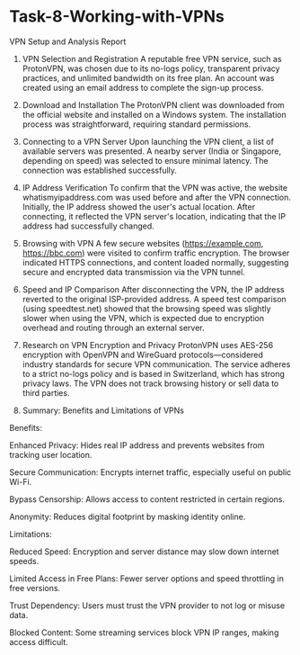 # Task-8-Working-with-VPNs

VPN Setup and Analysis Report

1. VPN Selection and Registration
A reputable free VPN service, such as ProtonVPN, was chosen due to its no-logs policy, transparent privacy practices, and unlimited bandwidth on its free plan. An account was created using an email address to complete the sign-up process.

2. Download and Installation
The ProtonVPN client was downloaded from the official website and installed on a Windows system. The installation process was straightforward, requiring standard permissions.

3. Connecting to a VPN Server
Upon launching the VPN client, a list of available servers was presented. A nearby server (India or Singapore, depending on speed) was selected to ensure minimal latency. The connection was established successfully.

4. IP Address Verification
To confirm that the VPN was active, the website whatismyipaddress.com was used before and after the VPN connection. Initially, the IP address showed the user's actual location. After connecting, it reflected the VPN server's location, indicating that the IP address had successfully changed.

5. Browsing with VPN
A few secure websites (https://example.com, https://bbc.com) were visited to confirm traffic encryption. The browser indicated HTTPS connections, and content loaded normally, suggesting secure and encrypted data transmission via the VPN tunnel.

6. Speed and IP Comparison
After disconnecting the VPN, the IP address reverted to the original ISP-provided address. A speed test comparison (using speedtest.net) showed that the browsing speed was slightly slower when using the VPN, which is expected due to encryption overhead and routing through an external server.

7. Research on VPN Encryption and Privacy
ProtonVPN uses AES-256 encryption with OpenVPN and WireGuard protocols—considered industry standards for secure VPN communication. The service adheres to a strict no-logs policy and is based in Switzerland, which has strong privacy laws. The VPN does not track browsing history or sell data to third parties.

8. Summary: Benefits and Limitations of VPNs

Benefits:

Enhanced Privacy: Hides real IP address and prevents websites from tracking user location.

Secure Communication: Encrypts internet traffic, especially useful on public Wi-Fi.

Bypass Censorship: Allows access to content restricted in certain regions.

Anonymity: Reduces digital footprint by masking identity online.


Limitations:

Reduced Speed: Encryption and server distance may slow down internet speeds.

Limited Access in Free Plans: Fewer server options and speed throttling in free versions.

Trust Dependency: Users must trust the VPN provider to not log or misuse data.

Blocked Content: Some streaming services block VPN IP ranges, making access difficult.
